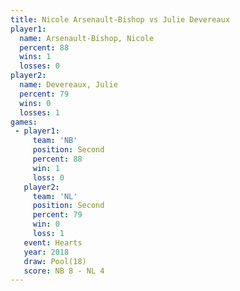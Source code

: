 ```yaml
---
title: Nicole Arsenault-Bishop vs Julie Devereaux
player1:                        
  name: Arsenault-Bishop, Nicole
  percent: 88                   
  wins: 1                       
  losses: 0                     
player2:                        
  name: Devereaux, Julie        
  percent: 79                   
  wins: 0                       
  losses: 1                     
games:
 - player1:          
     team: 'NB'      
     position: Second
     percent: 88     
     win: 1          
     loss: 0         
   player2:          
     team: 'NL'      
     position: Second
     percent: 79     
     win: 0          
     loss: 1         
   event: Hearts     
   year: 2018        
   draw: Pool(18)    
   score: NB 8 - NL 4
---
```

